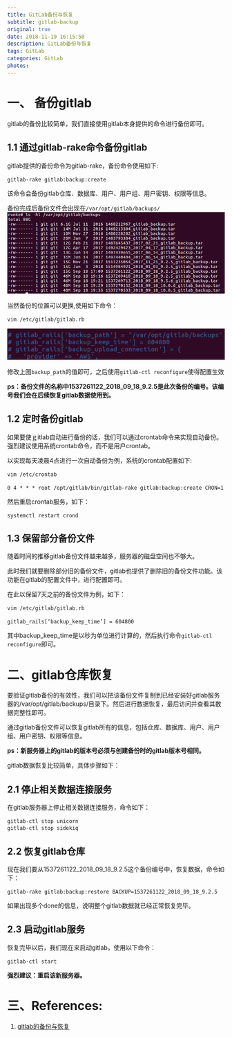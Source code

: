 ```yaml
---
title: GitLab备份与恢复
subtitle: gitlab-backup
original: true
date: 2018-11-19 16:15:50
description: GitLab备份与恢复
tags: GitLab
categories: GitLab
photos:
---
```

# 一、 备份gitlab
gitlab的备份比较简单，我们直接使用gitlab本身提供的命令进行备份即可。

## 1.1 通过gitlab-rake命令备份gitlab
gitlab提供的备份命令为gitlab-rake，备份命令使用如下:

```shell
gitlab-rake gitlab:backup:create
```

该命令会备份gitlab仓库、数据库、用户、用户组、用户密钥、权限等信息。

备份完成后备份文件会出现在`/var/opt/gitlab/backups/`
![](/images/2018-11-19/1.png)

当然备份的位置可以更换,使用如下命令：

```shell
vim /etc/gitlab/gitlab.rb
```

![](/images/2018-11-19/2.png)

修改上图`backup_path`的值即可，之后使用`gitlab-ctl reconfigure`使得配置生效

**ps：备份文件的名称中1537261122_2018_09_18_9.2.5是此次备份的编号。该编号我们会在后续恢复gitlab数据使用到。**

## 1.2 定时备份gitlab
如果要使ｇitlab自动进行备份的话，我们可以通过crontab命令来实现自动备份。强烈建议使用系统crontab命令，而不是用户crontab。

以实现每天凌晨4点进行一次自动备份为例，系统的crontab配置如下:

```shell
vim /etc/crontab
```

`0 4 * * * root /opt/gitlab/bin/gitlab-rake gitlab:backup:create CRON=1`

然后重启crontab服务，如下：

```shell
systemctl restart crond
```

## 1.3 保留部分备份文件
随着时间的推移gitlab备份文件越来越多，服务器的磁盘空间也不够大。

此时我们就要删除部分旧的备份文件，gitlab也提供了删除旧的备份文件功能。该功能在gitlab的配置文件中，进行配置即可。

在此以保留7天之前的备份文件为例，如下：

```shell
vim /etc/gitlab/gitlab.rb
```

`gitlab_rails[‘backup_keep_time’] = 604800`

其中backup_keep_time是以秒为单位进行计算的，然后执行命令`gitlab-ctl reconfigure`即可。

# 二、gitlab仓库恢复
要验证gitlab备份的有效性，我们可以把该备份文件复制到已经安装好gitlab服务器的/var/opt/gitlab/backups/目录下。然后进行数据恢复，最后访问并查看其数据完整性即可。

通过gitlab备份文件可以恢复gitlab所有的信息，包括仓库、数据库、用户、用户组、用户密钥、权限等信息。

**ps：新服务器上的gitlab的版本号必须与创建备份时的gitlab版本号相同。**

gitlab数据恢复比较简单，具体步骤如下：

## 2.1 停止相关数据连接服务
在gitlab服务器上停止相关数据连接服务，命令如下：

```shell
gitlab-ctl stop unicorn
gitlab-ctl stop sidekiq
```

## 2.2 恢复gitlab仓库
现在我们要从1537261122_2018_09_18_9.2.5这个备份编号中，恢复数据，命令如下：

```shell
gitlab-rake gitlab:backup:restore BACKUP=1537261122_2018_09_18_9.2.5
```

如果出现多个done的信息，说明整个gitlab数据就已经正常恢复完毕。

## 2.3 启动gitlab服务
恢复完毕以后，我们现在来启动gitlab，使用以下命令：

```shell
gitlab-ctl start
```

**强烈建议：重启该新服务器。**

# 三、References:
1. [gitlab的备份与恢复](https://www.ilanni.com/?p=13890)
